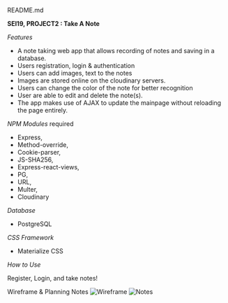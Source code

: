README.md

**SEI19, PROJECT2 : Take A Note**


_Features_

- A note taking web app that allows recording of notes and saving in a database.
- Users registration, login & authentication
- Users can add images, text to the notes
- Images are stored online on the cloudinary servers.
- Users can change the color of the note for better recognition
- User are able to edit and delete the note(s).
- The app makes use of AJAX to update the mainpage without reloading the page entirely.

_NPM Modules_ required

- Express,
- Method-override,
- Cookie-parser,
- JS-SHA256,
- Express-react-views,
- PG,
- URL,
- Multer,
- Cloudinary

_Database_

- PostgreSQL

_CSS Framework_

- Materialize CSS


_How to Use_

Register, Login, and take notes!

Wireframe & Planning Notes
![Wireframe](public/images/IMG_7651.png)
![Notes](public/images/IMG_7652.png)
